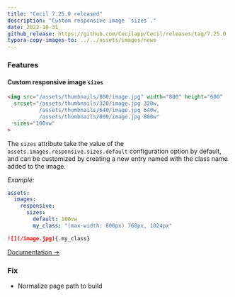 ```yaml
---
title: "Cecil 7.25.0 released"
description: "Custom responsive image `sizes`."
date: 2022-10-31
github_release: https://github.com/Cecilapp/Cecil/releases/tag/7.25.0
typora-copy-images-to: ../../assets/images/news
---
```


### Features

#### Custom responsive image `sizes`

```html
<img src="/assets/thumbnails/800/image.jpg" width="800" height="600"
  srcset="/assets/thumbnails/320/image.jpg 320w,
          /assets/thumbnails/640/image.jpg 640w,
          /assets/thumbnails/800/image.jpg 800w"
  sizes="100vw"
>
```

The `sizes` attribute take the value of the `assets.images.responsive.sizes.default` configuration option by default, and can be customized by creating a new entry named with the class name added to the image.

_Example:_

```yaml
assets:
  images:
    responsive:
      sizes:
        default: 100vw
        my_class: "(max-width: 800px) 768px, 1024px"
```

```markdown
![](/image.jpg){.my_class}
```

[Documentation →](/documentation/configuration/#assets)

### Fix

-  Normalize page path to build
